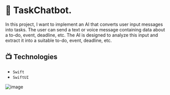 # 💬 TaskChatbot.

In this project, I want to implement an AI that converts user input messages into tasks. The user can send a text or voice message containing data about a to-do, event, deadline, etc. The AI is designed to analyze this input and extract it into a suitable to-do, event, deadline, etc.

## 📺 Technologies

- `Swift`
- `SwiftUI`


![image](https://github.com/lucablancomarchese/TaskChatbot/assets/118488078/c02b338e-ac93-4ec9-a97f-8164c8517e83)
